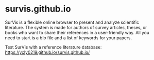 # survis.github.io
SurVis is a flexible online browser to present and analyze scientific literature. The system is made for authors of survey articles, theses, or books who want to share their references in a user-friendly way. All you need to start is a bib file and a list of keywords for your papers.

Test SurVis with a reference literature database: https://ycly0219.github.io/survis.github.io/
